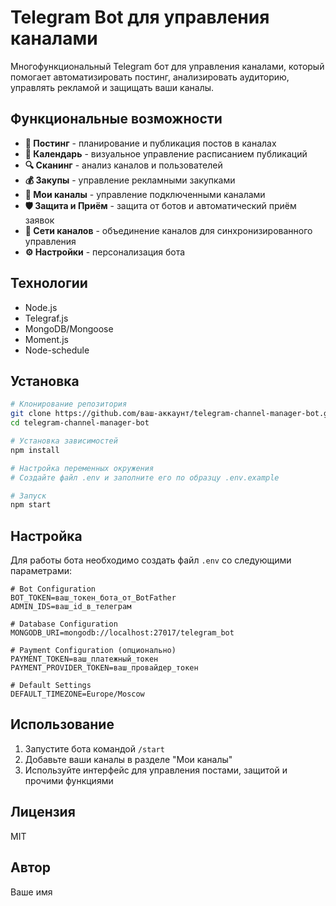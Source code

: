 # Telegram Bot для управления каналами

Многофункциональный Telegram бот для управления каналами, который помогает автоматизировать постинг, анализировать аудиторию, управлять рекламой и защищать ваши каналы.

## Функциональные возможности

- **📝 Постинг** - планирование и публикация постов в каналах
- **📅 Календарь** - визуальное управление расписанием публикаций
- **🔍 Сканинг** - анализ каналов и пользователей
- **💰 Закупы** - управление рекламными закупками
- **📢 Мои каналы** - управление подключенными каналами
- **🛡 Защита и Приём** - защита от ботов и автоматический приём заявок
- **🔄 Сети каналов** - объединение каналов для синхронизированного управления
- **⚙️ Настройки** - персонализация бота

## Технологии

- Node.js
- Telegraf.js
- MongoDB/Mongoose
- Moment.js
- Node-schedule

## Установка

```bash
# Клонирование репозитория
git clone https://github.com/ваш-аккаунт/telegram-channel-manager-bot.git
cd telegram-channel-manager-bot

# Установка зависимостей
npm install

# Настройка переменных окружения
# Создайте файл .env и заполните его по образцу .env.example

# Запуск
npm start
```

## Настройка

Для работы бота необходимо создать файл `.env` со следующими параметрами:

```
# Bot Configuration
BOT_TOKEN=ваш_токен_бота_от_BotFather
ADMIN_IDS=ваш_id_в_телеграм

# Database Configuration
MONGODB_URI=mongodb://localhost:27017/telegram_bot

# Payment Configuration (опционально)
PAYMENT_TOKEN=ваш_платежный_токен
PAYMENT_PROVIDER_TOKEN=ваш_провайдер_токен

# Default Settings
DEFAULT_TIMEZONE=Europe/Moscow
```

## Использование

1. Запустите бота командой `/start`
2. Добавьте ваши каналы в разделе "Мои каналы"
3. Используйте интерфейс для управления постами, защитой и прочими функциями

## Лицензия

MIT

## Автор

Ваше имя 